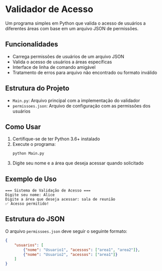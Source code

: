 # Validador de Acesso

Um programa simples em Python que valida o acesso de usuários a diferentes áreas com base em um arquivo JSON de permissões.

## Funcionalidades

- Carrega permissões de usuários de um arquivo JSON
- Valida o acesso de usuários a áreas específicas
- Interface de linha de comando amigável
- Tratamento de erros para arquivo não encontrado ou formato inválido

## Estrutura do Projeto

- `Main.py`: Arquivo principal com a implementação do validador
- `permissoes.json`: Arquivo de configuração com as permissões dos usuários

## Como Usar

1. Certifique-se de ter Python 3.6+ instalado
2. Execute o programa:
   ```bash
   python Main.py
   ```
3. Digite seu nome e a área que deseja acessar quando solicitado

## Exemplo de Uso

```
=== Sistema de Validação de Acesso ===
Digite seu nome: Alice
Digite a área que deseja acessar: sala de reunião
✅ Acesso permitido!
```

## Estrutura do JSON

O arquivo `permissoes.json` deve seguir o seguinte formato:

```json
{
    "usuarios": [
        {"nome": "Usuario1", "acessos": ["area1", "area2"]},
        {"nome": "Usuario2", "acessos": ["area1"]}
    ]
}
``` 